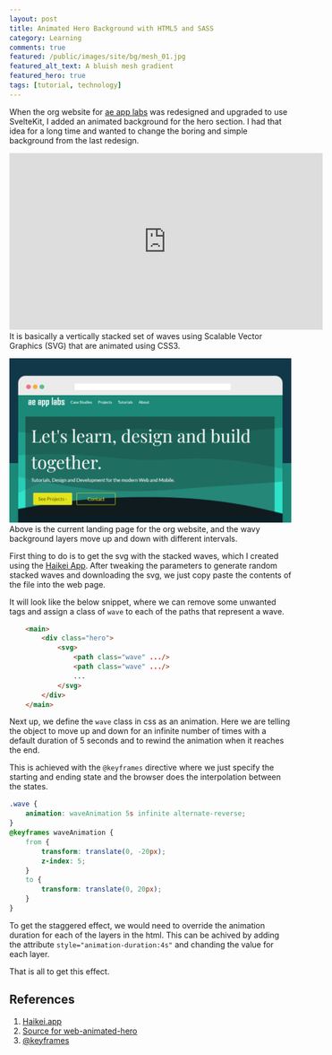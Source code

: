 ```yaml
---
layout: post
title: Animated Hero Background with HTML5 and SASS
category: Learning
comments: true
featured: /public/images/site/bg/mesh_01.jpg
featured_alt_text: A bluish mesh gradient
featured_hero: true
tags: [tutorial, technology]
---
```

When the org website for [ae app labs](https://ae-app-labs.github.io) was redesigned and upgraded to use SvelteKit, I added an animated background for the hero section. I had that idea for a long time and wanted to change the boring and simple background from the last redesign.

<!-- more -->  
<div class="is-hidden-mobile">
<iframe width="560" height="315" src="https://www.youtube.com/embed/KwI1sZFaj1M" title="YouTube video player" frameborder="0" allow="accelerometer; autoplay; clipboard-write; encrypted-media; gyroscope; picture-in-picture" allowfullscreen></iframe>
</div>
It is basically a vertically stacked set of waves using Scalable Vector Graphics (SVG) that are animated using CSS3.

![Ae App Labs Redesign](/public/images/2022/08/15/ae_app_labs_home.png)
Above is the current landing page for the org website, and the wavy background layers move up and down with different intervals.

First thing to do is to get the svg with the stacked waves, which I created using the [Haikei App](https://app.haikei.app). After tweaking the parameters to generate random stacked waves and downloading the svg, we just copy paste the contents of the file into the web page.

It will look like the below snippet, where we can remove some unwanted tags and assign a class of `wave` to each of the paths that represent a wave.

```html
    <main>
        <div class="hero">
            <svg>
                <path class="wave" .../>
                <path class="wave" .../>
                ...
            </svg>
        </div>
    </main>
```

Next up, we define the `wave` class in css as an animation. Here we are telling the object to move up and down for an infinite number of times with a default duration of 5 seconds and to rewind the animation when it reaches the end. 

This is achieved with the `@keyframes` directive where we just specify the starting and ending state and the browser does the interpolation between the states.

```css
.wave {
    animation: waveAnimation 5s infinite alternate-reverse;
}
@keyframes waveAnimation {
    from {
        transform: translate(0, -20px);
        z-index: 5;
    }
    to {
        transform: translate(0, 20px);
    }
}
```

To get the staggered effect, we would need to override the animation duration for each of the layers in the html. This can be achived by adding the attribute `style="animation-duration:4s"` and chanding the value for each layer.

That is all to get this effect.

## References
1. [Haikei.app](https://app.haikei.app/)
2. [Source for web-animated-hero](https://github.com/ae-app-labs/web-animated-hero)
3. [@keyframes](https://developer.mozilla.org/en-US/docs/Web/CSS/@keyframes)
